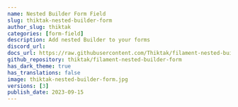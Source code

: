 ```yaml
---
name: Nested Builder Form Field
slug: thiktak-nested-builder-form
author_slug: thiktak
categories: [form-field]
description: Add nested Builder to your forms
discord_url: 
docs_url: https://raw.githubusercontent.com/Thiktak/filament-nested-builder-form/3.x/README.md
github_repository: thiktak/filament-nested-builder-form
has_dark_theme: true
has_translations: false
image: thiktak-nested-builder-form.jpg
versions: [3]
publish_date: 2023-09-15
---
```

